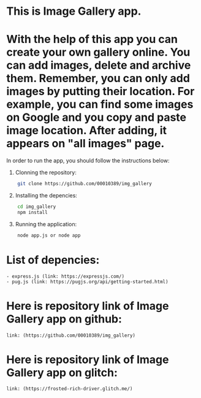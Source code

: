 # This is Image Gallery app. 

# With the help of this app you can create your own gallery online. You can add images, delete and archive them. Remember, you can only add images by putting their location. For example, you can find some images on Google and you copy and paste image location. After adding, it appears on "all images" page. 

In order to run the app, you should follow the instructions below:

1. Clonning the repository:

```bash
    git clone https://github.com/00010389/img_gallery
```

2. Installing the depencies:

```bash
    cd img_gallery
    npm install
```
3. Running the application:

```bash
    node app.js or node app
```

# List of depencies:

    - express.js (link: https://expressjs.com/)
    - pug.js (link: https://pugjs.org/api/getting-started.html)

# Here is repository link of Image Gallery app on github:

    link: (https://github.com/00010389/img_gallery)
# Here is repository link of Image Gallery app on glitch:
    link: (https://frosted-rich-driver.glitch.me/)
